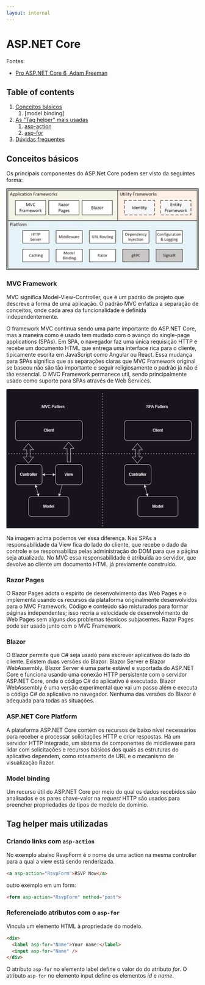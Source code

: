 ```yaml
---
layout: internal
---
```


# ASP.NET Core

Fontes:

* [Pro ASP.NET Core 6, Adam Freeman](https://www.manning.com/books/pro-aspdotnet-core-7-tenth-edition)

## Table of contents

1. [Conceitos básicos](#conceitos-básicos)
    1. [model binding]
1. [As "Tag helper" mais usadas](#tag-helper-mais-utilizadas)
    1. [asp-action](#criando-links-com-asp-action)
    1. [asp-for](#referenciado-atributos-com-o-asp-for)
1. [Dúvidas frequentes](./duvidasFrequentes/index.html)

## Conceitos básicos

Os principais componentes do ASP.Net Core podem ser visto da seguintes forma:

![Estrutura do ASP.NET Core](img/estrutura_aspnet_core.png)

### MVC Framework

MVC significa Model-View-Controller, que é um padrão de projeto que descreve a forma de uma aplicação. O padrão MVC enfatiza a separação de conceitos, onde cada area da funcionalidade é definida independentemente.

O framework MVC continua sendo uma parte importante do ASP.NET Core, mas a maneira como é usado tem mudado com o avanço do single-page applications (SPAs). Em SPA, o navegador faz uma única requisição HTTP e recebe um documento HTML que entrega uma interface rica para o cliente, tipicamente escrita em JavaScript como Angular ou React. Essa mudança para SPAs significa que as separações claras que MVC Framework original se baseou não são tão importante e seguir religiosamente o padrão já não é tão essencial. O MVC Framework permanece util, sendo principalmente usado como suporte para SPAs através de Web Services.

![MVC versus SPA](img/MVCxSPA.png)

Na imagem acima podemos ver essa diferença. Nas SPAs a responsabilidade da View fica do lado do cliente, que recebe o dado da controle e se responsabiliza pelas administração do DOM para que a página seja atualizada. No MVC essa responsabilidade é atribuída ao servidor, que devolve ao cliente um documento HTML já previamente construído.

### Razor Pages

O Razor Pages adota o espírito de desenvolvimento das Web Pages e o implementa usando os recursos da plataforma originalmente desenvolvidos para o MVC Framework. Código e conteúdo são misturados para formar páginas independentes; isso recria a velocidade de desenvolvimento de Web Pages sem alguns dos problemas técnicos subjacentes. Razor Pages pode ser usado junto com o MVC Framework.

### Blazor

O Blazor permite que C# seja usado para escrever aplicativos do lado do cliente. Existem duas versões do Blazor: Blazor Server e Blazor WebAssembly. Blazor Server é uma parte estável e suportada do ASP.NET Core e funciona usando uma conexão HTTP persistente com o servidor ASP.NET Core, onde o código C# do aplicativo é executado. Blazor WebAssembly é uma versão experimental que vai um passo além e executa o código C# do aplicativo no navegador. Nenhuma das versões do Blazor é adequada para todas as situações.

### ASP.NET Core Platform

A plataforma ASP.NET Core contém os recursos de baixo nível necessários para receber e processar solicitações HTTP e criar respostas. Há um servidor HTTP integrado, um sistema de componentes de middleware para lidar com solicitações e recursos básicos dos quais as estruturas do aplicativo dependem, como roteamento de URL e o mecanismo de visualização Razor.

### Model binding

Um recurso útil do ASP.NET Core por meio do qual os dados recebidos são analisados e os pares chave-valor na *request* HTTP são usados
para preencher propriedades de tipos de modelo de domínio.

## Tag helper mais utilizadas

### Criando links com `asp-action`

No exemplo abaixo RsvpForm é o nome de uma action na mesma controller para a qual a view está sendo renderizada.

```html
<a asp-action="RsvpForm">RSVP Now</a>
```

outro exemplo em um form:

```html
<form asp-action="RsvpForm" method="post">
```

### Referenciado atributos com o `asp-for`

Vincula um elemento HTML à propriedade do modelo.

```html
<div>
  <label asp-for="Name">Your name:</label>
  <input asp-for="Name" />
</div>
```

O atributo `asp-for` no elemento label define o valor do do atributo *for*. O atributo `asp-for` no elemento input define os elementos *id* e *name*.

